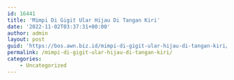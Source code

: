 ```yaml
---
id: 16441
title: 'Mimpi Di Gigit Ular Hijau Di Tangan Kiri'
date: '2022-11-02T03:37:31+00:00'
author: admin
layout: post
guid: 'https://bos.awn.biz.id/mimpi-di-gigit-ular-hijau-di-tangan-kiri/'
permalink: /mimpi-di-gigit-ular-hijau-di-tangan-kiri/
categories:
    - Uncategorized
---
```


